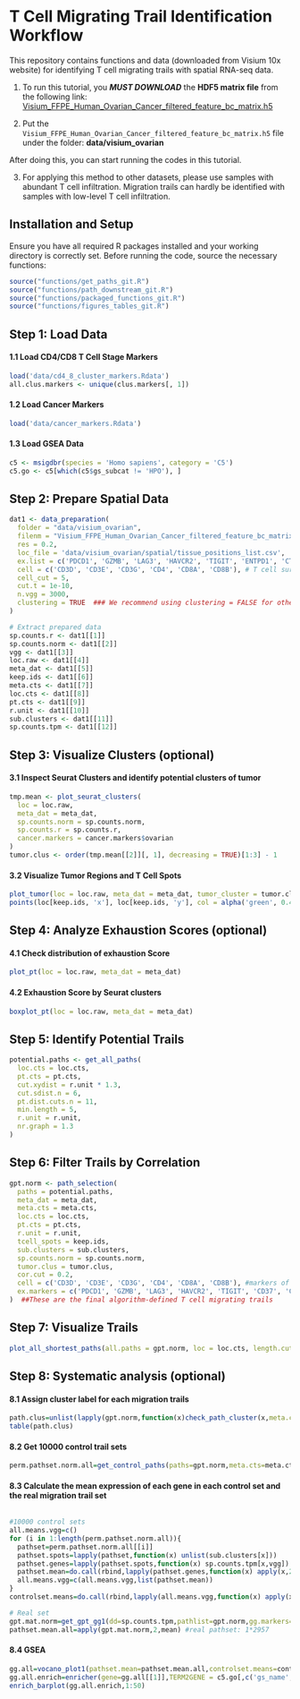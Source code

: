 # T Cell Migrating Trail Identification Workflow

This repository contains functions and data (downloaded from Visium 10x website) for identifying T cell migrating trails with spatial RNA-seq data.

1. To run this tutorial, you **_MUST DOWNLOAD_** the **HDF5 matrix file** from the following link:
   [Visium_FFPE_Human_Ovarian_Cancer_filtered_feature_bc_matrix.h5](https://cf.10xgenomics.com/samples/spatial-exp/1.3.0/Visium_FFPE_Human_Ovarian_Cancer/Visium_FFPE_Human_Ovarian_Cancer_filtered_feature_bc_matrix.h5)

2. Put the `Visium_FFPE_Human_Ovarian_Cancer_filtered_feature_bc_matrix.h5` file under the folder: **data/visium_ovarian**

After doing this, you can start running the codes in this tutorial.

3. For applying this method to other datasets, please use samples with abundant T cell infiltration. Migration trails can hardly be identified with samples with low-level T cell infiltration.



## Installation and Setup

Ensure you have all required R packages installed and your working directory is correctly set. Before running the code, source the necessary functions:
```r
source("functions/get_paths_git.R")
source("functions/path_downstream_git.R")
source("functions/packaged_functions_git.R")
source("functions/figures_tables_git.R")
```

## Step 1: Load Data

#### 1.1 Load CD4/CD8 T Cell Stage Markers
```r
load('data/cd4_8_cluster_markers.Rdata')
all.clus.markers <- unique(clus.markers[, 1])
```

#### 1.2 Load Cancer Markers
```r
load('data/cancer_markers.Rdata')
```

#### 1.3 Load GSEA Data
```r
c5 <- msigdbr(species = 'Homo sapiens', category = 'C5')
c5.go <- c5[which(c5$gs_subcat != 'HPO'), ]
```

## Step 2: Prepare Spatial Data

```r
dat1 <- data_preparation(
  folder = "data/visium_ovarian",  
  filenm = "Visium_FFPE_Human_Ovarian_Cancer_filtered_feature_bc_matrix.h5", 
  res = 0.2,
  loc_file = 'data/visium_ovarian/spatial/tissue_positions_list.csv',
  ex.list = c('PDCD1', 'GZMB', 'LAG3', 'HAVCR2', 'TIGIT', 'ENTPD1', 'CTLA4','TOX'), #markers of T cell exhaustion, check if you have these in your dataset
  cell = c('CD3D', 'CD3E', 'CD3G', 'CD4', 'CD8A', 'CD8B'), # T cell surface markers, check if you have these in your data set
  cell_cut = 5,
  cut.t = 1e-10,
  n.vgg = 3000,
  clustering = TRUE  ### We recommend using clustering = FALSE for other datasets
)

# Extract prepared data
sp.counts.r <- dat1[[1]]
sp.counts.norm <- dat1[[2]]
vgg <- dat1[[3]]
loc.raw <- dat1[[4]]
meta_dat <- dat1[[5]]
keep.ids <- dat1[[6]]
meta.cts <- dat1[[7]]
loc.cts <- dat1[[8]]
pt.cts <- dat1[[9]]
r.unit <- dat1[[10]]
sub.clusters <- dat1[[11]]
sp.counts.tpm <- dat1[[12]]
```

## Step 3: Visualize Clusters (optional)

#### 3.1 Inspect Seurat Clusters and identify potential clusters of tumor

```r
tmp.mean <- plot_seurat_clusters(
  loc = loc.raw,
  meta_dat = meta_dat,
  sp.counts.norm = sp.counts.norm,
  sp.counts.r = sp.counts.r,
  cancer.markers = cancer.markers$ovarian
)
tumor.clus <- order(tmp.mean[[2]][, 1], decreasing = TRUE)[1:3] - 1
```

#### 3.2 Visualize Tumor Regions and T Cell Spots

```r
plot_tumor(loc = loc.raw, meta_dat = meta_dat, tumor_cluster = tumor.clus)
points(loc[keep.ids, 'x'], loc[keep.ids, 'y'], col = alpha('green', 0.4), pch = 19, cex = 0.5)
```

## Step 4: Analyze Exhaustion Scores (optional)

#### 4.1 Check distribution of exhaustion Score
```r
plot_pt(loc = loc.raw, meta_dat = meta_dat)
```

#### 4.2 Exhaustion Score by Seurat clusters
```r
boxplot_pt(loc = loc.raw, meta_dat = meta_dat)
```

## Step 5: Identify Potential Trails

```r
potential.paths <- get_all_paths(
  loc.cts = loc.cts,
  pt.cts = pt.cts,
  cut.xydist = r.unit * 1.3,
  cut.sdist.n = 6,
  pt.dist.cuts.n = 11,
  min.length = 5,
  r.unit = r.unit,
  nr.graph = 1.3
)
```

## Step 6: Filter Trails by Correlation

```r
gpt.norm <- path_selection(
  paths = potential.paths,
  meta_dat = meta_dat,
  meta.cts = meta.cts,
  loc.cts = loc.cts,
  pt.cts = pt.cts,
  r.unit = r.unit,
  tcell_spots = keep.ids,
  sub.clusters = sub.clusters,
  sp.counts.norm = sp.counts.norm,
  tumor.clus = tumor.clus,
  cor.cut = 0.2,
  cell = c('CD3D', 'CD3E', 'CD3G', 'CD4', 'CD8A', 'CD8B'), #markers of T cell exhaustion, check if you have these in your dataset
  ex.markers = c('PDCD1', 'GZMB', 'LAG3', 'HAVCR2', 'TIGIT', 'CD37', 'CTLA4') # T cell surface markers, check if you have these in your data set
)  ##These are the final algorithm-defined T cell migrating trails
```

## Step 7: Visualize Trails
```r
plot_all_shortest_paths(all.paths = gpt.norm, loc = loc.cts, length.cut = 5)
```

## Step 8: Systematic analysis (optional)

#### 8.1 Assign cluster label for each migration trails
```r
path.clus=unlist(lapply(gpt.norm,function(x)check_path_cluster(x,meta.cts=meta.cts)))
table(path.clus)
```

#### 8.2 Get 10000 control trail sets
```r
perm.pathset.norm.all=get_control_paths(paths=gpt.norm,meta.cts=meta.cts,nr=1.3,s.range1=7*r.unit,s.range2=3*r.unit,n.paths=90000,loc.cts=loc.cts,r.unit=r.unit,n.set=10000)
```

#### 8.3 Calculate the mean expression of each gene in each control set and the real migration trail set
```r

#10000 control sets
all.means.vgg=c()
for (i in 1:length(perm.pathset.norm.all)){
  pathset=perm.pathset.norm.all[[i]]
  pathset.spots=lapply(pathset,function(x) unlist(sub.clusters[x]))
  pathset.genes=lapply(pathset.spots,function(x) sp.counts.tpm[x,vgg])
  pathset.mean=do.call(rbind,lapply(pathset.genes,function(x) apply(x,2,mean)))
  all.means.vgg=c(all.means.vgg,list(pathset.mean))
}
controlset.means=do.call(rbind,lapply(all.means.vgg,function(x) apply(x, 2, mean))) #10000 control sets: 10000*2957

# Real set
gpt.mat.norm=get_gpt_gg1(dd=sp.counts.tpm,pathlist=gpt.norm,gg.markers=vgg) 
pathset.mean.all=apply(gpt.mat.norm,2,mean) #real pathset: 1*2957
```


#### 8.4 GSEA
```r
gg.all=vocano_plot1(pathset.mean=pathset.mean.all,controlset.means=controlset.means,plot=TRUE)
gg.all.enrich=enricher(gene=gg.all[[1]],TERM2GENE = c5.go[,c('gs_name','gene_symbol')])
enrich_barplot(gg.all.enrich,1:50)
```


